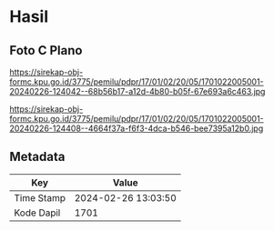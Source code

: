 # Hasil

## Foto C Plano

https://sirekap-obj-formc.kpu.go.id/3775/pemilu/pdpr/17/01/02/20/05/1701022005001-20240226-124042--68b56b17-a12d-4b80-b05f-67e693a6c463.jpg

https://sirekap-obj-formc.kpu.go.id/3775/pemilu/pdpr/17/01/02/20/05/1701022005001-20240226-124408--4664f37a-f6f3-4dca-b546-bee7395a12b0.jpg


## Metadata

| Key        | Value               |
| ---------- | ------------------- |
| Time Stamp | 2024-02-26 13:03:50 |
| Kode Dapil | 1701                |



